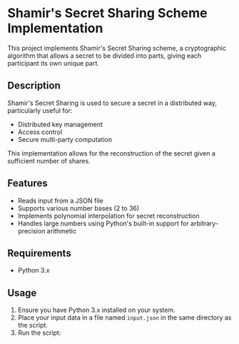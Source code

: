 # Shamir's Secret Sharing Scheme Implementation

This project implements Shamir's Secret Sharing scheme, a cryptographic algorithm that allows a secret to be divided into parts, giving each participant its own unique part.

## Description

Shamir's Secret Sharing is used to secure a secret in a distributed way, particularly useful for:
- Distributed key management
- Access control
- Secure multi-party computation

This implementation allows for the reconstruction of the secret given a sufficient number of shares.

## Features

- Reads input from a JSON file
- Supports various number bases (2 to 36)
- Implements polynomial interpolation for secret reconstruction
- Handles large numbers using Python's built-in support for arbitrary-precision arithmetic

## Requirements

- Python 3.x

## Usage

1. Ensure you have Python 3.x installed on your system.
2. Place your input data in a file named `input.json` in the same directory as the script.
3. Run the script:

